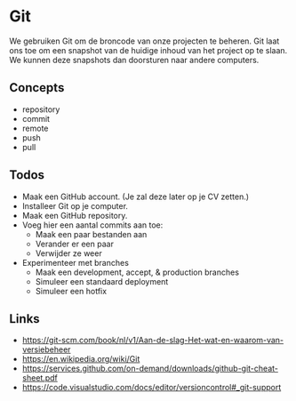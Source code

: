# Git

We gebruiken Git om de broncode van onze projecten te beheren. 
Git laat ons toe om een snapshot van de huidige inhoud van het project op te slaan.
We kunnen deze snapshots dan doorsturen naar andere computers.

## Concepts

* repository
* commit
* remote
* push
* pull

## Todos

* Maak een GitHub account. (Je zal deze later op je CV zetten.)
* Installeer Git op je computer.
* Maak een GitHub repository.
* Voeg hier een aantal commits aan toe:
  * Maak een paar bestanden aan
  * Verander er een paar
  * Verwijder ze weer
* Experimenteer met branches
  * Maak een development, accept, & production branches
  * Simuleer een standaard deployment
  * Simuleer een hotfix

## Links

* https://git-scm.com/book/nl/v1/Aan-de-slag-Het-wat-en-waarom-van-versiebeheer
* https://en.wikipedia.org/wiki/Git
* https://services.github.com/on-demand/downloads/github-git-cheat-sheet.pdf
* https://code.visualstudio.com/docs/editor/versioncontrol#_git-support

